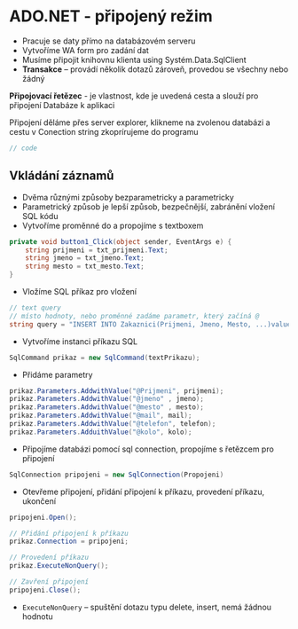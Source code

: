 # ADO.NET - připojený režim

- Pracuje se daty přímo na databázovém serveru
- Vytvoříme WA form pro zadání dat
- Musíme připojit knihovnu klienta using Systém.Data.SqlClient
- **Transakce** – provádí několik dotazů zároveň, provedou se všechny nebo žádný

**Připojovací řetězec** - je vlastnost, kde je uvedená cesta a slouží pro připojení Databáze k aplikaci

Připojení děláme přes server explorer, klikneme na zvolenou databázi a cestu v Conection string zkoprírujeme do programu

```csharp
// code
```

## Vkládání záznamů

- Dvěma různými způsoby bezparametricky a parametricky
- Parametrický způsob je lepší způsob, bezpečnější, zabránění vložení SQL kódu
- Vytvoříme proměnné do a propojíme s textboxem

```csharp
private void button1_Click(object sender, EventArgs e) {
	string prijmeni = txt_prijmeni.Text;
	string jmeno = txt_jmeno.Text;
	string mesto = txt_mesto.Text;
}
```

- Vložíme SQL příkaz pro vložení

```csharp
// text query
// místo hodnoty, nebo proměnné zadáme parametr, který začíná @
string query = "INSERT INTO Zakaznici(Prijmeni, Jmeno, Mesto, ...)values(@Prijmeni, @Jmeno, @Mesto, ...)";
```

- Vytvoříme instanci příkazu SQL

```csharp
SqlCommand prikaz = new SqlCommand(textPrikazu);
```

- Přidáme parametry

```csharp
prikaz.Parameters.AddwithValue("@Prijmeni", prijmeni);
prikaz.Parameters.AddwithValue("@jmeno" , jmeno);
prikaz.Parameters.AddwithValue("@mesto" , mesto);
prikaz.Parameters.AddwithValue("@mail", mail);
prikaz.Parameters.AddwithValue("@telefon", telefon);
prikaz.Parameters.AdduithValue("@kolo", kolo);
```

- Připojíme databázi pomocí sql connection, propojíme s řetězcem pro připojení

```csharp
SqlConnection pripojeni = new SqlConnection(Propojeni)
```

- Otevřeme připojení, přidání připojení k příkazu, provedení příkazu, ukončení

```csharp
pripojeni.Open();

// Přidání připojení k příkazu
prikaz.Connection = pripojeni;

// Provedení příkazu
prikaz.ExecuteNonQuery();

// Zavření připojení
pripojeni.Close();
```
- `ExecuteNonQuery` – spuštění dotazu typu delete, insert, nemá žádnou hodnotu